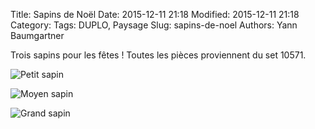 Title: Sapins de Noël
Date: 2015-12-11 21:18
Modified: 2015-12-11 21:18
Category:
Tags: DUPLO, Paysage
Slug: sapins-de-noel
Authors: Yann Baumgartner

Trois sapins pour les fêtes ! Toutes les pièces proviennent du set 10571.

![Petit sapin][sapin-1]

![Moyen sapin][sapin-3]

![Grand sapin][sapin-2]

[sapin-1]: {filename}/images/sapin-1.jpg  "Petit sapin"
[sapin-2]: {filename}/images/sapin-2.jpg  "Grand sapin"
[sapin-3]: {filename}/images/sapin-3.jpg  "Moyen sapin"
